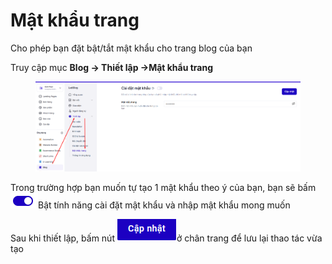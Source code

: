 # Mật khẩu trang

Cho phép bạn đặt bật/tắt mật khẩu cho trang blog của bạn

Truy cập mục **Blog -> Thiết lập ->Mật khẩu trang**

<figure><img src="../../.gitbook/assets/image (1372).png" alt=""><figcaption></figcaption></figure>

Trong trường hợp bạn  muốn tự tạo 1 mật khẩu theo ý của bạn, bạn sẽ bấm   ![](<../../.gitbook/assets/image (1181).png>)Bật tính năng cài đặt mật khẩu và nhập mật khẩu mong muốn&#x20;

Sau khi thiết lập, bấm nút ![](<../../.gitbook/assets/image (1180).png>)ở chân trang để lưu lại thao tác vừa tạo&#x20;

